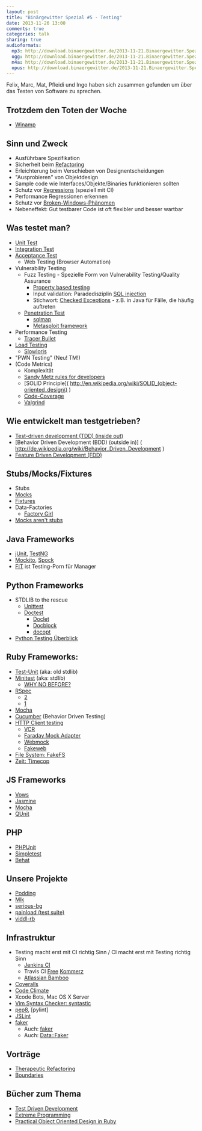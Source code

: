 ```yaml
---
layout: post
title: "Binärgewitter Spezial #5 - Testing"
date: 2013-11-26 13:00
comments: true
categories: talk
sharing: true
audioformats:
  mp3: http://download.binaergewitter.de/2013-11-21.Binaergewitter.Spezial.5.mp3
  ogg: http://download.binaergewitter.de/2013-11-21.Binaergewitter.Spezial.5.ogg
  m4a: http://download.binaergewitter.de/2013-11-21.Binaergewitter.Spezial.5.m4a
  opus: http://download.binaergewitter.de/2013-11-21.Binaergewitter.Spezial.5.opus
---
```

Felix, Marc, Mat, Pfleidi und Ingo haben sich zusammen gefunden um über das Testen von Software zu sprechen.

## Trotzdem den Toten der Woche

- [Winamp]( http://www.winamp.com/media-player/en )

## Sinn und Zweck

- Ausführbare Spezifikation
- Sicherheit beim [Refactoring]( http://en.wikipedia.org/wiki/Refactoring )
- Erleichterung beim Verschieben von Designentscheidungen
- "Ausprobieren" von Objektdesign
- Sample code wie Interfaces/Objekte/Binaries funktionieren sollten
- Schutz vor [Regressions]( http://en.wikipedia.org/wiki/Regression_testing ) (speziell mit CI)
- Performance Regressionen erkennen
- Schutz vor [Broken-Windows-Phänomen]( http://en.wikipedia.org/wiki/Broken_windows_theory )
- Nebeneffekt: Gut testbarer Code ist oft flexibler und besser wartbar

## Was testet man?

- [Unit Test]( http://en.wikipedia.org/wiki/Unit_test )
- [Integration Test]( http://en.wikipedia.org/wiki/Integration_testing )
- [Acceptance Test]( http://en.wikipedia.org/wiki/Acceptance_testing )
    * Web Testing (Browser Automation)
- Vulnerability Testing
    * Fuzz Testing - Spezielle Form von Vulnerability Testing/Quality Assurance
        - [Property based testing]( http://blog.jessitron.com/2013/04/property-based-testing-what-is-it.html )
        - Input validation: Paradedisziplin [SQL injection]( http://en.wikipedia.org/wiki/SQL_injection )
        - Stichwort: [Checked Exceptions]( http://en.wikipedia.org/wiki/Checked_exception#Checked_exceptions ) - z.B. in Java für Fälle, die häufig auftreten
    * [Penetration Test]( http://en.wikipedia.org/wiki/Penetration_testing )
        - [sqlmap]( http://sqlmap.org/ )
        - [Metasploit framework]( http://www.metasploit.com/ )
- Performance Testing
    *  [Tracer Bullet]( http://ninjasandrobots.com/rails-performance-help-tracer-bullets ) 
- [Load Testing]( http://en.wikipedia.org/wiki/Load_testing )
    * [Slowloris]( http://en.wikipedia.org/wiki/Slowloris )
- "PWN Testing" (Neu! TM!)
- (Code Metrics)
    * Komplexität
    * [Sandy Metz rules for developers]( http://robots.thoughtbot.com/sandi-metz-rules-for-developers )
    * [SOLID Principle]( http://en.wikipedia.org/wiki/SOLID_(object-oriented_design\) )
    * [Code-Coverage]( http://en.wikipedia.org/wiki/Code_coverage )
    * [Valgrind]( http://valgrind.org/ )

## Wie entwickelt man testgetrieben?

- [Test-driven development (TDD) (inside out)]( http://de.wikipedia.org/wiki/Testgetriebene_Entwicklung )
- [Behavior Driven Development (BDD) (outside in)] ( http://de.wikipedia.org/wiki/Behavior_Driven_Development )
- [Feature Driven Development (FDD)](http://de.wikipedia.org/wiki/Feature_Driven_Development )

## Stubs/Mocks/Fixtures

- Stubs
- [Mocks]( http://en.wikipedia.org/wiki/Mock_object )
- [Fixtures]( http://en.wikipedia.org/wiki/Test_fixture )
- Data-Factories
    * [Factory Girl]( https://github.com/thoughtbot/factory_girl )
- [Mocks aren't stubs]( http://martinfowler.com/articles/mocksArentStubs.html )


## Java Frameworks

- [jUnit]( http://junit.org ), [TestNG]( http://testng.org )
- [Mockito]( https://code.google.com/p/mockito/ ), [Spock]( https://code.google.com/p/spock/ )
- [FIT]( http://fit.c2.com/ ) ist Testing-Porn für Manager

## Python Frameworks

- STDLIB to the rescue
    * [Unittest]( http://docs.python.org/2/library/unittest.html )
    * [Doctest]( http://docs.python.org/2/library/doctest.html )
        - [Doclet]( http://de.wikipedia.org/wiki/Doclet )
        - [Docblock]( http://www.stack.nl/~dimitri/doxygen/manual/docblocks.html )
        - [docopt]( https://github.com/docopt/docopt )
- [Python Testing Überblick]( https://wiki.python.org/moin/PythonTestingToolsTaxonomy )

## Ruby Frameworks:

- [Test-Unit]( http://www.ruby-doc.org/stdlib-1.8.7/libdoc/test/unit/rdoc/Test/Unit.html ) (aka: old stdlib)
- [Minitest]( https://github.com/seattlerb/minitest ) (aka: stdlib)
    * [WHY NO BEFORE?]( http://bfts.rubyforge.org/minitest/MiniTest/Unit.html#method-c-after_tests )
- [RSpec]( http://rspec.info/ )
    * [2]( https://www.relishapp.com/rspec )
    * [1]( http://old.rspec.info/ )
- [Mocha]( http://gofreerange.com/mocha/docs/ )
- [Cucumber]( http://cukes.info/ ) (Behavior Driven Testing)
- [HTTP Client testing]( http://robots.thoughtbot.com/how-to-stub-external-services-in-tests/ )
    * [VCR]( https://github.com/vcr/vcr )
    * [Faraday Mock Adapter]( https://github.com/lostisland/faraday )
    * [Webmock]( https://github.com/bblimke/webmock )
    * [Fakeweb]( https://github.com/chrisk/fakeweb )
-  [File System: FakeFS]( https://github.com/defunkt/fakefs )
- [Zeit: Timecop]( https://github.com/travisjeffery/timecop )

## JS Frameworks

- [Vows]( http://vowsjs.org/ )
- [Jasmine]( http://pivotal.github.io/jasmine/ )
- [Mocha]( http://visionmedia.github.io/mocha/ )
- [QUnit]( http://qunitjs.com/ )

## PHP

- [PHPUnit]( http://phpunit.de/manual/current/en/index.html )
- [Simpletest]( http://www.simpletest.org/ )
- [Behat]( http://behat.org/ )

## Unsere Projekte

- [Podding]( https://github.com/Podding/Podding )
- [Mlk]( https://github.com/pfleidi/mlk )
- [serious-bg]( https://github.com/Binaergewitter/serious-bg )
- [painload (test suite)]( https://github.com/krebscode/painload/blob/master/util/Makefile )
- [viddl-rb]( https://github.com/rb2k/viddl-rb )


## Infrastruktur

- Testing macht erst mit CI richtig Sinn / CI macht erst mit Testing richtig Sinn
    * [Jenkins CI]( http://jenkins-ci.org )
    * Travis CI [Free]( http://travis-ci.org ) [Kommerz]( http://travis-ci.com/ )
    * [Atlassian Bamboo]( https://www.atlassian.com/software/bamboo )
- [Coveralls]( https://coveralls.io/ )
- [Code Climate]( https://codeclimate.com/ )
- Xcode Bots, Mac OS X Server
- [Vim Syntax Checker: syntastic]( https://github.com/scrooloose/syntastic )
- [pep8](http://www.python.org/dev/peps/pep-0008/), [pylint]
- [JSLint]( http://www.jslint.com/ )
- [faker]( https://github.com/joke2k/faker )
    * Auch: [faker]( https://github.com/stympy/faker )
    * Auch: [Data::Faker]( http://search.cpan.org/~jasonk/Data-Faker-0.07/lib/Data/Faker.pm )

## Vorträge

- [Therapeutic Refactoring]( http://www.confreaks.com/videos/1071-cascadiaruby2012-therapeutic-refactoring )
- [Boundaries]( http://confreaks.com/videos/1314-rubyconf2012-boundaries )

## Bücher zum Thema

- [Test Driven Development]( http://amzn.to/1cHruyZ )
- [Extreme Programming]( http://amzn.to/1fl5I9h )
- [Practical Object Oriented Design in Ruby]( http://www.poodr.com/ )

